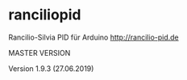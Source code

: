 # ranciliopid
Rancilio-Silvia PID für Arduino http://rancilio-pid.de

MASTER VERSION

Version 1.9.3 (27.06.2019)

